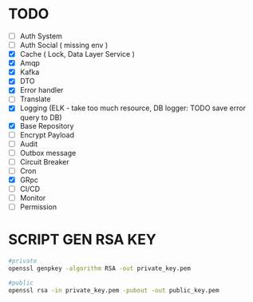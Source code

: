 # TODO

-   [ ] Auth System
-   [ ] Auth Social ( missing env )
-   [x] Cache ( Lock, Data Layer Service )
-   [x] Amqp
-   [x] Kafka
-   [x] DTO
-   [x] Error handler
-   [ ] Translate
-   [x] Logging (ELK - take too much resource, DB logger: TODO save error query to DB)
-   [x] Base Repository
-   [ ] Encrypt Payload
-   [ ] Audit
-   [ ] Outbox message
-   [ ] Circuit Breaker
-   [ ] Cron
-   [x] GRpc
-   [ ] CI/CD
-   [ ] Monitor
-   [ ] Permission

# SCRIPT GEN RSA KEY

```bash
#private
openssl genpkey -algorithm RSA -out private_key.pem

#public
openssl rsa -in private_key.pem -pubout -out public_key.pem
```
